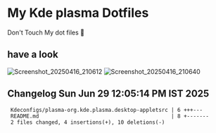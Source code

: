 # My Kde plasma Dotfiles
  Don't Touch My dot files 🙂
 
## have a look
![Screenshot_20250416_210612](https://github.com/user-attachments/assets/650244d5-776e-4b31-96fb-10811a3cfa27)
![Screenshot_20250416_210640](https://github.com/user-attachments/assets/07fac3d3-7ce1-4f10-ad4c-1ffa33ed7e84)
 
## Changelog Sun Jun 29 12:05:14 PM IST 2025
```
 Kdeconfigs/plasma-org.kde.plasma.desktop-appletsrc | 6 +++---
 README.md                                          | 8 +-------
 2 files changed, 4 insertions(+), 10 deletions(-)
```
 
